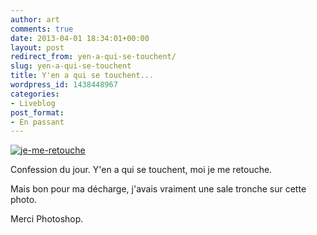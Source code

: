 ```yaml
---
author: art
comments: true
date: 2013-04-01 18:34:01+00:00
layout: post
redirect_from: yen-a-qui-se-touchent/
slug: yen-a-qui-se-touchent
title: Y'en a qui se touchent...
wordpress_id: 1438448967
categories:
- Liveblog
post_format:
- En passant
---
```


<a href="https://irz.fr/recherche?q=je-me-retouche"><img alt="je-me-retouche" data-src="https://static.irz.fr/2013/04/je-me-retouche.jpg" src="https://static.irz.fr/thumb.php?size=<100&crop=0&src=https://static.irz.fr/2013/04/je-me-retouche.jpg" /></a>

Confession du jour. Y'en a qui se touchent, moi je me retouche.

Mais bon pour ma décharge, j'avais vraiment une sale tronche sur cette photo.

Merci Photoshop.
